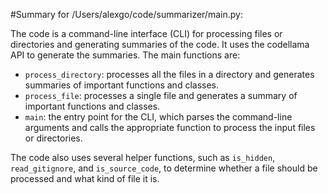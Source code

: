 #Summary for /Users/alexgo/code/summarizer/main.py:

The code is a command-line interface (CLI) for processing files or directories and generating summaries of the code. It uses the codellama API to generate the summaries. The main functions are:

* `process_directory`: processes all the files in a directory and generates summaries of important functions and classes.
* `process_file`: processes a single file and generates a summary of important functions and classes.
* `main`: the entry point for the CLI, which parses the command-line arguments and calls the appropriate function to process the input files or directories.

The code also uses several helper functions, such as `is_hidden`, `read_gitignore`, and `is_source_code`, to determine whether a file should be processed and what kind of file it is.

